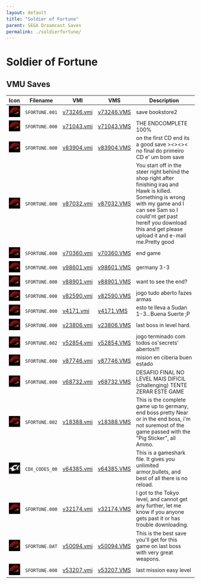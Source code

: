 ```yaml
---
layout: default
title: "Soldier of Fortune"
parent: SEGA Dreamcast Saves
permalink: ./soldierfortune/
---
```

# Soldier of Fortune

## VMU Saves

| Icon | Filename | VMI | VMS | Description |
|------|----------|-----|-----|-------------|
| ![Soldier of Fortune](../icons/SFORTUNE.001.GIF) | `SFORTUNE.001` | [v73246.vmi](v73246.vmi) | [v73246.VMS](v73246.VMS) | save bookstore2  |
| ![Soldier of Fortune](../icons/SFORTUNE.000.GIF) | `SFORTUNE.000` | [v71043.vmi](v71043.vmi) | [v71043.VMS](v71043.VMS) | THE ENDCOMPLETE 100%  |
| ![Soldier of Fortune](../icons/SFORTUNE.000.GIF) | `SFORTUNE.000` | [v83904.vmi](v83904.vmi) | [v83904.VMS](v83904.VMS) | on the first CD end its a good save ><><>< no final do primeiro CD e' um bom save   |
| ![Soldier of Fortune](../icons/SFORTUNE.000.GIF) | `SFORTUNE.000` | [v87032.vmi](v87032.vmi) | [v87032.VMS](v87032.VMS) | You start off in the steer right behind the shop right after finishing iraq and Hawk is killed. Something is wrong with my game and I can see Sam so I could'nt get past hereif you download this and get please upload it and e-mail me.Pretty good |
| ![Soldier of Fortune](../icons/SFORTUNE.000.GIF) | `SFORTUNE.000` | [v70360.vmi](v70360.vmi) | [v70360.VMS](v70360.VMS) | end game  |
| ![Soldier of Fortune](../icons/SFORTUNE.000.GIF) | `SFORTUNE.000` | [v98601.vmi](v98601.vmi) | [v98601.VMS](v98601.VMS) | germany 3-3   |
| ![Soldier of Fortune](../icons/SFORTUNE.000.GIF) | `SFORTUNE.000` | [v88901.vmi](v88901.vmi) | [v88901.VMS](v88901.VMS) | want to see the end?  |
| ![Soldier of Fortune](../icons/SFORTUNE.000.GIF) | `SFORTUNE.000` | [v82590.vmi](v82590.vmi) | [v82590.VMS](v82590.VMS) | jogo tudo aberto fazes armas   |
| ![Soldier of Fortune](../icons/SFORTUNE.000.GIF) | `SFORTUNE.000` | [v4171.vmi](v4171.vmi) | [v4171.VMS](v4171.VMS) | esto te lleva a Sudan 1-3...Buena Suerte ;P   |
| ![Soldier of Fortune](../icons/SFORTUNE.000.GIF) | `SFORTUNE.000` | [v23806.vmi](v23806.vmi) | [v23806.VMS](v23806.VMS) | last boss in level hard.  |
| ![Soldier of Fortune](../icons/SFORTUNE.002.GIF) | `SFORTUNE.002` | [v52854.vmi](v52854.vmi) | [v52854.VMS](v52854.VMS) | jogo terminado com todos os'secrets' abertos!!!  |
| ![Soldier of Fortune](../icons/SFORTUNE.000.GIF) | `SFORTUNE.000` | [v87746.vmi](v87746.vmi) | [v87746.VMS](v87746.VMS) | mision en ciberia buen estado  |
| ![Soldier of Fortune](../icons/SFORTUNE.000.GIF) | `SFORTUNE.000` | [v68732.vmi](v68732.vmi) | [v68732.VMS](v68732.VMS) | DESAFIO FINAL NO LEVEL MAIS DIFICIL (challenging) TENTE ZERAR ESTE GAME  |
| ![Soldier of Fortune](../icons/SFORTUNE.002.GIF) | `SFORTUNE.002` | [v18388.vmi](v18388.vmi) | [v18388.VMS](v18388.VMS) | This is the complete game up to germany, end boss pretty Near or in the end boss, i'm not suremost of the game passed with the "Pig Sticker", all Ammo.  |
| ![Soldier of Fortune](../icons/CDX_CODES_00.GIF) | `CDX_CODES_00` | [v64385.vmi](v64385.vmi) | [v64385.VMS](v64385.VMS) | This is a gameshark file. It gives you unlimited armor,bullets, and best of all there is no reload.   |
| ![Soldier of Fortune](../icons/SFORTUNE.000.GIF) | `SFORTUNE.000` | [v32174.vmi](v32174.vmi) | [v32174.VMS](v32174.VMS) | I got to the Tokyo level, and cannot get any further, let me know if you anyone gets past it or has trouble downloading.  |
| ![Soldier of Fortune](../icons/SFORTUNE.DAT.GIF) | `SFORTUNE.DAT` | [v50094.vmi](v50094.vmi) | [v50094.VMS](v50094.VMS) | This is the best save you'll get for this game on last boss with very great weapons.  |
| ![Soldier of Fortune](../icons/SFORTUNE.000.GIF) | `SFORTUNE.000` | [v53207.vmi](v53207.vmi) | [v53207.VMS](v53207.VMS) | last mission easy level  |
